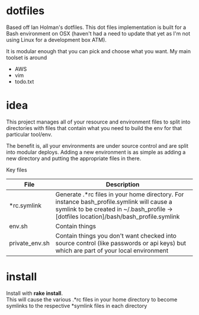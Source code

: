 dotfiles
========
Based off Ian Holman's dotfiles. This dot files implementation is built for a Bash environment on OSX (haven't had a need to update that yet as I'm not using Linux for a development box ATM).

It is modular enough that you can pick and choose what you want.  My main toolset is around

* AWS
* vim
* todo.txt

# idea
This project manages all of your resource and environment files to split into directories with files that contain what you need to build the env for that particular tool/env.

The benefit is, all your environments are under source control and are split into modular deploys.  Adding a new environment is as simple as adding a new directory and putting the appropriate files in there.

Key files

| File | Description|
|---|---|
|\*rc.symlink|Generate .\*rc files in your home directory.  For instance bash_profile.symlink will cause a symlink to be created in ~/.bash_profile -> [dotfiles location]/bash/bash_profile.symlink|
|env.sh|Contain things |
|private_env.sh|Contain things you don't want checked into source control (like passwords or api keys) but which are part of your local environment

# install
Install with __rake install__.  
This will cause the various .*rc files in your home directory to become symlinks to the respective *symlink files in each directory
